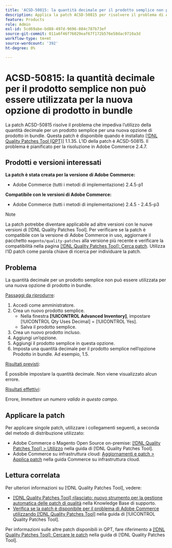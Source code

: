 ```yaml
---
title: 'ACSD-50815: la quantità decimale per il prodotto semplice non può essere utilizzata per la nuova opzione di prodotto in bundle'
description: Applica la patch ACSD-50815 per risolvere il problema di Adobe Commerce, in cui la quantità decimale per un prodotto semplice non può essere utilizzata per una nuova opzione di prodotto in bundle.
feature: Products
role: Admin
exl-id: 5cd69abe-bd88-497d-9696-804c787b73ef
source-git-commit: 011a6f46f76029eaf67f172b576e58dac9710a3d
workflow-type: tm+mt
source-wordcount: '392'
ht-degree: 0%

---
```


# ACSD-50815: la quantità decimale per il prodotto semplice non può essere utilizzata per la nuova opzione di prodotto in bundle

La patch ACSD-50815 risolve il problema che impediva l’utilizzo della quantità decimale per un prodotto semplice per una nuova opzione di prodotto in bundle. Questa patch è disponibile quando è installato [[!DNL Quality Patches Tool (QPT)]](https://experienceleague.adobe.com/it/docs/commerce-operations/tools/quality-patches-tool/quality-patches-tool-to-self-serve-quality-patches) 1.1.35. L’ID della patch è ACSD-50815. Il problema è pianificato per la risoluzione in Adobe Commerce 2.4.7.

## Prodotti e versioni interessati

**La patch è stata creata per la versione di Adobe Commerce:**

* Adobe Commerce (tutti i metodi di implementazione) 2.4.5-p1

**Compatibile con le versioni di Adobe Commerce:**

* Adobe Commerce (tutti i metodi di implementazione) 2.4.5 - 2.4.5-p3

>[!NOTE]
>
>La patch potrebbe diventare applicabile ad altre versioni con le nuove versioni di [!DNL Quality Patches Tool]. Per verificare se la patch è compatibile con la versione di Adobe Commerce in uso, aggiornare il pacchetto `magento/quality-patches` alla versione più recente e verificare la compatibilità nella pagina [[!DNL Quality Patches Tool]: Cerca patch](https://experienceleague.adobe.com/tools/commerce-quality-patches/index.html?lang=it). Utilizza l’ID patch come parola chiave di ricerca per individuare la patch.

## Problema

La quantità decimale per un prodotto semplice non può essere utilizzata per una nuova opzione di prodotto in bundle.

<u>Passaggi da riprodurre</u>:

1. Accedi come amministratore.
1. Crea un nuovo prodotto semplice.
   * Nella finestra **[!UICONTROL Advanced Inventory]**, impostare [!UICONTROL Qty Uses Decimal] = [!UICONTROL Yes].
   * Salva il prodotto semplice.
1. Crea un nuovo prodotto incluso.
1. Aggiungi un’opzione.
1. Aggiungi il prodotto semplice in questa opzione.
1. Imposta una quantità decimale per il prodotto semplice nell’opzione Prodotto in bundle. Ad esempio, 1.5.

<u>Risultati previsti</u>:

È possibile impostare la quantità decimale. Non viene visualizzato alcun errore.

<u>Risultati effettivi</u>:

Errore, *Immettere un numero valido in questo campo*.

## Applicare la patch

Per applicare singole patch, utilizzare i collegamenti seguenti, a seconda del metodo di distribuzione utilizzato:

* Adobe Commerce o Magento Open Source on-premise: [[!DNL Quality Patches Tool] > Utilizzo](/help/tools/quality-patches-tool/usage.md) nella guida di [!DNL Quality Patches Tool].
* Adobe Commerce su infrastruttura cloud: [Aggiornamenti e patch > Applica patch](https://experienceleague.adobe.com/docs/commerce-cloud-service/user-guide/develop/upgrade/apply-patches.html?lang=it) nella guida Commerce su infrastruttura cloud.

## Lettura correlata

Per ulteriori informazioni su [!DNL Quality Patches Tool], vedere:

* [[!DNL Quality Patches Tool] rilasciato: nuovo strumento per la gestione automatica delle patch di qualità](https://experienceleague.adobe.com/it/docs/commerce-operations/tools/quality-patches-tool/quality-patches-tool-to-self-serve-quality-patches) nella Knowledge Base di supporto.
* [Verifica se la patch è disponibile per il problema di Adobe Commerce utilizzando  [!DNL Quality Patches Tool]](/help/tools/quality-patches-tool/patches-available-in-qpt/check-patch-for-magento-issue-with-magento-quality-patches.md) nella guida di [!UICONTROL Quality Patches Tool].


Per informazioni sulle altre patch disponibili in QPT, fare riferimento a [[!DNL Quality Patches Tool]: Cercare le patch](https://experienceleague.adobe.com/tools/commerce-quality-patches/index.html?lang=it) nella guida di [!DNL Quality Patches Tool].
